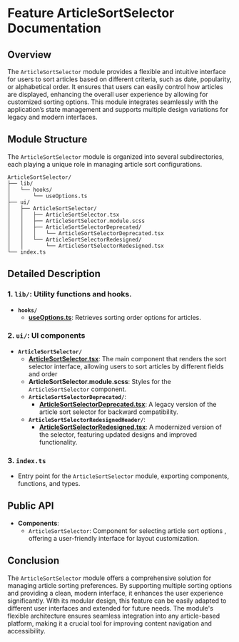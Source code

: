 # Feature ArticleSortSelector  Documentation

## Overview

The `ArticleSortSelector` module provides a flexible and intuitive interface for users to sort articles based on different criteria, such as date, popularity, or alphabetical order. It ensures that users can easily control how articles are displayed, enhancing the overall user experience by allowing for customized sorting options. This module integrates seamlessly with the application’s state management and supports multiple design variations for legacy and modern interfaces.

## Module Structure

The `ArticleSortSelector` module is organized into several subdirectories, each playing a unique role in managing article sort configurations.

```text
ArticleSortSelector/
├── lib/
│   └── hooks/
│       └── useOptions.ts
├── ui/
│   ├── ArticleSortSelector/
│   │   ├── ArticleSortSelector.tsx
│   │   ├── ArticleSortSelector.module.scss
│   │   ├── ArticleSortSelectorDeprecated/
│   │   │   └── ArticleSortSelectorDeprecated.tsx
│   │   └── ArticleSortSelectorRedesigned/
│   │       └── ArticleSortSelectorRedesigned.tsx
└── index.ts
```
## Detailed Description

### 1. `lib/`: Utility functions and hooks.
- **`hooks/`**
    - [**useOptions.ts**](lib/hooks/useOptions/useOptions.ts): Retrieves sorting order options for articles.
### 2. `ui/`: UI components

- **`ArticleSortSelector/`**
    - [**ArticleSortSelector.tsx**](./ui/ArticleSortSelector/README.md): The main component that renders the sort selector interface, allowing users  to sort articles by different fields and order
    - **ArticleSortSelector.module.scss**: Styles for the `ArticleSortSelector` component.
    - **`ArticleSortSelectorDeprecated/`**:
        - [**ArticleSortSelectorDeprecated.tsx**](ui/ArticleSortSelector/ArticleSortSelectorDeprecated/README.md): A legacy version of the article sort selector for backward compatibility.
    - **`ArticleSortSelectorRedesignedHeader/`**:
        -  [**ArticleSortSelectorRedesigned.tsx**](ui/ArticleSortSelector/ArticleSortSelectorRedesigned/README.md): A modernized version of the selector, featuring updated designs and improved functionality.

### 3. `index.ts`
- Entry point for the `ArticleSortSelector` module, exporting components, functions, and types.

## Public API
- **Components**:
    - `ArticleSortSelector`: Component for selecting article sort options , offering a user-friendly interface for layout customization.

## Conclusion
The `ArticleSortSelector` module offers a comprehensive solution for managing article sorting preferences. By supporting multiple sorting options and providing a clean, modern interface, it enhances the user experience significantly. With its modular design, this feature can be easily adapted to different user interfaces and extended for future needs. The module's flexible architecture ensures seamless integration into any article-based platform, making it a crucial tool for improving content navigation and accessibility.

